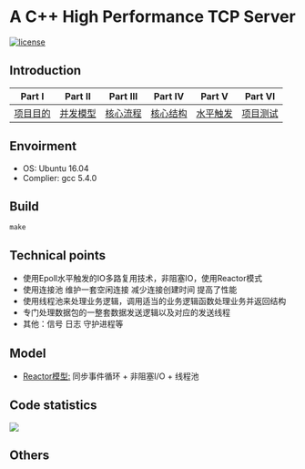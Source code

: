 # A C++ High Performance TCP Server
[![license](https://img.shields.io/github/license/mashape/apistatus.svg)](https://opensource.org/licenses/MIT)

## Introduction


| Part Ⅰ | Part Ⅱ | Part Ⅲ | Part Ⅳ | Part Ⅴ | Part Ⅵ |
| :--------: | :---------: | :---------: | :---------: | :---------: | :---------: |
|[项目目的](docs/项目目的.md)|[并发模型](docs/并发模型.md) |[核心流程](docs/[核心流程.md)|[核心结构](docs/核心结构.md) |[水平触发](docs/水平触发.md) |[项目测试](docs/逻辑收发.md) |

## Envoirment

* OS: Ubuntu 16.04  
* Complier: gcc 5.4.0

## Build
```
make
```

## Technical points

* 使用Epoll水平触发的IO多路复用技术，非阻塞IO，使用Reactor模式
* 使用连接池 维护一套空闲连接 减少连接创建时间 提高了性能
* 使用线程池来处理业务逻辑，调用适当的业务逻辑函数处理业务并返回结构
* 专门处理数据包的一整套数据发送逻辑以及对应的发送线程
* 其他：信号 日志 守护进程等

## Model 
* [Reactor模型:](docs/[并发模型.md) 同步事件循环 + 非阻塞I/O + 线程池

## Code statistics
![](https://gitee.com/shixianguo/blogimage/raw/master/img/20200330234155.png)

## Others  
